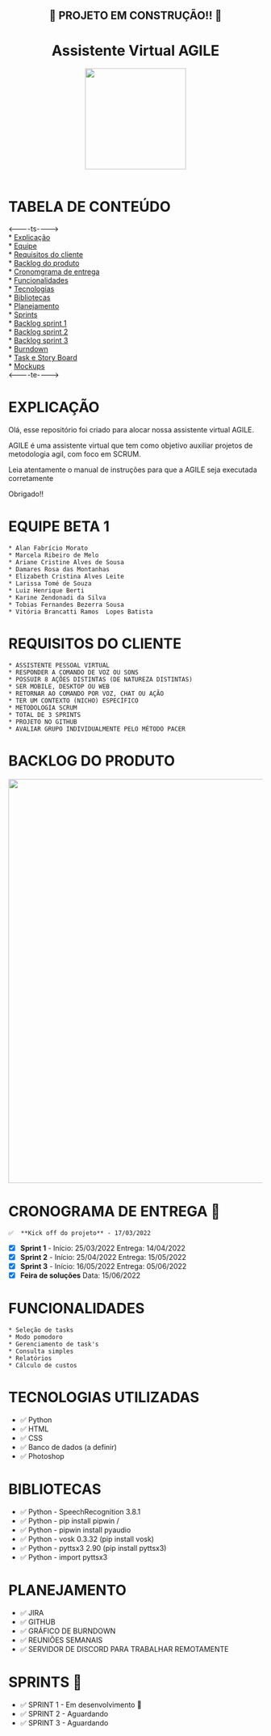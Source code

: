 <h2 align = "center">
    📱 PROJETO EM CONSTRUÇÃO!! 🚧
<h4/>

<h1 align = "center"> Assistente Virtual AGILE </h1>

<div align="center">
<img src="https://user-images.githubusercontent.com/102003274/160285282-b3d220d2-bf73-4aba-9c86-74a6a4b640b0.png" width="200px" />
</div>

<br>

# TABELA DE CONTEÚDO
<----ts----> <br>
    * [Explicação](#Explicação) <br>
    * [Equipe](#Equipe) <br>
    * [Requisitos do cliente](#Requisitos-do-cliente) <br>
    * [Backlog do produto](#backlog-do-produto) <br>
    * [Cronomgrama de entrega](#cronograma-de-entrega) <br>
    * [Funcionalidades](#Funcionalidades) <br>
    * [Tecnologias](#Tecnologias) <br>
    * [Bibliotecas](#Bibliotecas) <br>
    * [Planejamento](#Planejamento) <br>
    * [Sprints](#Sprints) <br>
    * [Backlog sprint 1](#Backlog-sprint-1) <br>
    * [Backlog sprint 2](#Backlog-sprint-2) <br>
    * [Backlog sprint 3](#Backlog-sprint-3) <br>
    * [Burndown](#Burndown) <br>
    * [Task e Story Board](#Task-e-Story-Board) <br>
    * [Mockups](#Mockups) <br>
<----te---->

# EXPLICAÇÃO

Olá, esse repositório foi criado para alocar nossa assistente virtual AGILE.

AGILE é uma assistente virtual que tem como objetivo auxiliar projetos de metodologia agil, com foco em SCRUM.

Leia atentamente o manual de instruções para que a AGILE seja executada corretamente

Obrigado!!

# EQUIPE BETA 1

    * Alan Fabrício Morato
    * Marcela Ribeiro de Melo
    * Ariane Cristine Alves de Sousa
    * Damares Rosa das Montanhas
    * Elizabeth Cristina Alves Leite
    * Larissa Tomé de Souza
    * Luiz Henrique Berti
    * Karine Zendonadi da Silva
    * Tobias Fernandes Bezerra Sousa
    * Vitória Brancatti Ramos  Lopes Batista

# REQUISITOS DO CLIENTE

    * ASSISTENTE PESSOAL VIRTUAL
    * RESPONDER A COMANDO DE VOZ OU SONS
    * POSSUIR 8 AÇÕES DISTINTAS (DE NATUREZA DISTINTAS)
    * SER MOBILE, DESKTOP OU WEB
    * RETORNAR AO COMANDO POR VOZ, CHAT OU AÇÃO
    * TER UM CONTEXTO (NICHO) ESPECÍFICO
    * METODOLOGIA SCRUM
    * TOTAL DE 3 SPRINTS
    * PROJETO NO GITHUB
    * AVALIAR GRUPO INDIVIDUALMENTE PELO MÉTODO PACER

# BACKLOG DO PRODUTO

<img src="https://user-images.githubusercontent.com/102003274/160311294-ec3e7412-589c-4bb6-a959-4ee8e6d63939.png" width="800px" />
</div>

# CRONOGRAMA DE ENTREGA 📅

    ✅  **Kick off do projeto** - 17/03/2022 
* [x] **Sprint 1** - Início: 25/03/2022 Entrega: 14/04/2022
* [x] **Sprint 2** - Início: 25/04/2022 Entrega: 15/05/2022
* [x] **Sprint 3** - Início: 16/05/2022 Entrega: 05/06/2022
* [x] **Feira de soluções** Data: 15/06/2022

# FUNCIONALIDADES

    * Seleção de tasks
    * Modo pomodoro
    * Gerenciamento de task's
    * Consulta simples
    * Relatórios
    * Cálculo de custos

# TECNOLOGIAS UTILIZADAS

- ✅ Python
- ✅ HTML
- ✅ CSS
- ✅ Banco de dados (a definir)
- ✅ Photoshop


# BIBLIOTECAS

- ✅ Python - SpeechRecognition 3.8.1
- ✅ Python - pip install pipwin /
- ✅ Python - pipwin install pyaudio
- ✅ Python - vosk 0.3.32 (pip install vosk)
- ✅ Python - pyttsx3 2.90 (pip install pyttsx3)
- ✅ Python - import pyttsx3

# PLANEJAMENTO

- ✅ JIRA
- ✅ GITHUB
- ✅ GRÁFICO DE BURNDOWN
- ✅ REUNIÕES SEMANAIS
- ✅ SERVIDOR DE DISCORD PARA TRABALHAR REMOTAMENTE

# SPRINTS 📅

- ✅ SPRINT 1 - Em desenvolvimento 🚧
- ✅ SPRINT 2 - Aguardando
- ✅ SPRINT 3 - Aguardando









